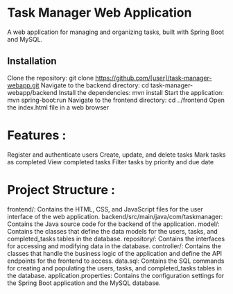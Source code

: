 # Task Manager Web Application

  A web application for managing and organizing tasks, built with Spring Boot and MySQL.

## Installation
  Clone the repository: git clone https://github.com/[user]/task-manager-webapp.git
  Navigate to the backend directory: cd task-manager-webapp/backend
  Install the dependencies: mvn install
  Start the application: mvn spring-boot:run
  Navigate to the frontend directory: cd ../frontend
  Open the index.html file in a web browser
# Features :
  Register and authenticate users
  Create, update, and delete tasks
  Mark tasks as completed
  View completed tasks
  Filter tasks by priority and due date
# Project Structure :
  frontend/: Contains the HTML, CSS, and JavaScript files for the user interface of the web application.
  backend/src/main/java/com/taskmanager: Contains the Java source code for the backend of the application.
  model/: Contains the classes that define the data models for the users, tasks, and completed_tasks tables in the database.
  repository/: Contains the interfaces for accessing and modifying data in the database.
  controller/: Contains the classes that handle the business logic of the application and define the API endpoints for the frontend to access.
  data.sql: Contains the SQL commands for creating and populating the users, tasks, and completed_tasks tables in the database.
  application.properties: Contains the configuration settings for the Spring Boot application and the MySQL database.
